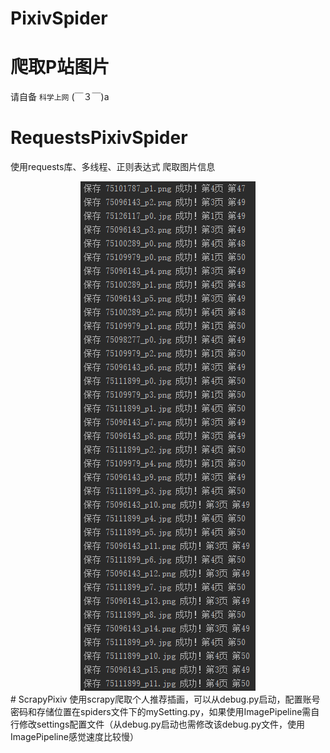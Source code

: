 # PixivSpider
# 爬取P站图片  
请自备 `科学上网` (￣３￣)a   
# RequestsPixivSpider
使用requests库、多线程、正则表达式 爬取图片信息  
<div align=center><img src="https://github.com/hyc-shayu/PixivSpider/blob/master/.image/requests.png" /></div>  
# ScrapyPixiv  
使用scrapy爬取个人推荐插画，可以从debug.py启动，配置账号密码和存储位置在spiders文件下的mySetting.py，如果使用ImagePipeline需自行修改settings配置文件（从debug.py启动也需修改该debug.py文件，使用ImagePipeline感觉速度比较慢）  
